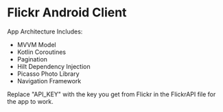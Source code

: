 # Flickr Android Client

App Architecture Includes:
  - MVVM Model
  - Kotlin Coroutines
  - Pagination
  - Hilt Dependency Injection
  - Picasso Photo Library
  - Navigation Framework
  
Replace "API_KEY" with the key you get from Flickr in the FlickrAPI file for the app to work.

  
